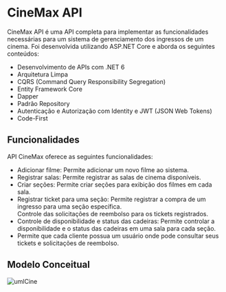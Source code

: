 
</head>
<body>
  <h1>CineMax API</h1>

  <p>
    CineMax API é uma API completa para implementar as funcionalidades necessárias para um sistema de gerenciamento dos ingressos de um cinema. Foi desenvolvida utilizando ASP.NET Core e aborda os seguintes conteúdos:
  </p>

  <ul>
    <li>Desenvolvimento de APIs com .NET 6</li>
    <li>Arquitetura Limpa</li>
    <li>CQRS (Command Query Responsibility Segregation)</li>
    <li>Entity Framework Core</li>
    <li>Dapper</li>
    <li>Padrão Repository</li>
    <li>Autenticação e Autorização com Identity e JWT (JSON Web Tokens)</li>
    <li>Code-First</li>
  </ul>

  <h2>Funcionalidades</h2>

  <p>
     API CineMax oferece as seguintes funcionalidades:
  </p>

  <ul>
    <li>Adicionar filme: Permite adicionar um novo filme ao sistema.</li>
    <li>Registrar salas: Permite registrar as salas de cinema disponíveis.</li>
    <li>Criar seções: Permite criar seções para exibição dos filmes em cada sala.</li>
    <li>Registrar ticket para uma seção: Permite registrar a compra de um ingresso para uma seção específica.</li>
    </li>Controle das solicitaçôes de reembolso para os tickets registrados.</li>
    <li>Controle de disponibilidade e status das cadeiras: Permite controlar a disponibilidade e o status das cadeiras em uma sala para cada seção.</li>
    <li>Permite que cada cliente possua um usuário onde pode consultar seus tickets e solicitações de reembolso.</li>
  </ul>


  <h2>Modelo Conceitual</h2>

  ![umlCine](https://github.com/fbluiz/fbluiz/assets/96392802/ecf08ac0-d965-4a3e-9cd4-cf9538bd71c3)

